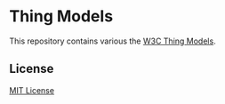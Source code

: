 # Thing Models

This repository contains various the [W3C Thing Models](https://w3c.github.io/wot-thing-description/).

## License

[MIT License](LICENSE)